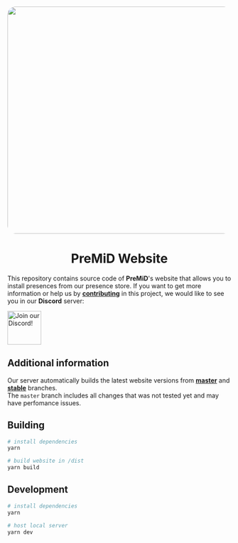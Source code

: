 <div align="center">
<img src="https://cdn.discordapp.com/banners/493130730549805057/d692c501b8ce9d7ceb8eb7a38ffc3edd.jpg?size=512" style="border-radius: 1.3em;" width="512px" draggable="false" >

# PreMiD Website

</div>  

This repository contains source code of **PreMiD**'s website that allows you to install presences from our presence store.
If you want to get more information or help us by **[contributing](#development)** in this project, we would like to see you in our **Discord** server:  
  
  <a target="_blank" href="https://discord.gg/WvfVZ8T" title="Join our Discord!">
<img draggable="false" src="https://discordapp.com/api/guilds/493130730549805057/widget.png?style=banner2" height="76px" draggable="false" alt="Join our Discord!">
</a>

## Additional information
Our server automatically builds the latest website versions from **[master](https://beta.premid.app/)** and **[stable](https://premid.app/)** branches.    
The `master` branch includes all changes that was not tested yet and may have perfomance issues. 

## Building

``` bash
# install dependencies
yarn

# build website in /dist
yarn build
```

## Development

``` bash
# install dependencies
yarn

# host local server
yarn dev
```
